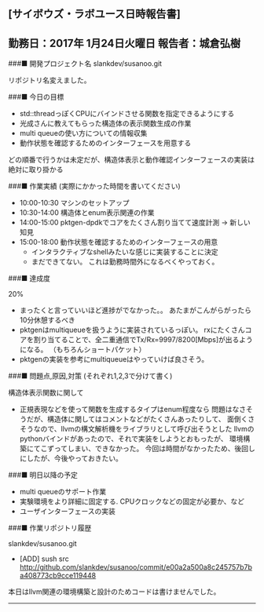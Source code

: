 

[サイボウズ・ラボユース日時報告書]
---------------------------------------------------------------------------
勤務日：2017年 1月24日火曜日
報告者：城倉弘樹
---------------------------------------------------------------------------
###■ 開発プロジェクト名
 slankdev/susanoo.git

 リポジトリ名変えました。


###■ 今日の目標

 - std::threadっぽくCPUにバインドさせる関数を指定できるようにする
 - 光成さんに教えてもらった構造体の表示関数生成の作業
 - multi queueの使い方についての情報収集
 - 動作状態を確認するためのインターフェースを用意する

どの順番で行うかは未定だが、構造体表示と動作確認インターフェースの実装は絶対に取り掛かる



###■ 作業実績 (実際にかかった時間を書いてください)

 - 10:00-10:30 マシンのセットアップ
 - 10:30-14:00 構造体とenum表示関連の作業
 - 14:00-15:00 pktgen-dpdkでコアをたくさん割り当てて速度計測 -> 新しい知見
 - 15:00-18:00 動作状態を確認するためのインターフェースの用意
      - インタラクティブなshellみたいな感じに実装することに決定
	  - まだできてない。 これは勤務時間外になるべくやっておく。


###■ 達成度

20%

 - まったくと言っていいほど進捗がでなかった。。
   あたまがこんがらがったら10分休憩するべき
 - pktgenはmultiqueueを扱うように実装されているっぽい。
   rxにたくさんコアを割り当てることで、全二重通信でTx/Rx=9997/8200[Mbps]が出るようになる。
   （もちろんショートパケット）
 - pktgenの実装を参考にmultiqueueはやっていけば良さそう。


###■ 問題点,原因,対策 (それぞれ1,2,3で分けて書く)

構造体表示関数に関して
 - 正規表現などを使って関数を生成するタイプはenum程度なら
   問題はなさそうだが、構造体に関してはコメントなどがたくさんあったりして、
   面倒くさそうなので、llvmの構文解析機をライブラリとして呼び出そうとした
   llvmのpythonバインドがあったので、それで実装をしようとおもったが、
   環境構築にてこずってしまい、できなかった。
   今回は時間がなかったため、後回しにしたが、今後やっておきたい。


###■ 明日以降の予定

 - multi queueのサポート作業
 - 実験環境をより詳細に固定する. CPUクロックなどの固定が必要か、など
 - ユーザインターフェースの実装


###■ 作業リポジトリ履歴


slankdev/susanoo.git
 - [ADD] sush src
   http://github.com/slankdev/susanoo/commit/e00a2a500a8c245757b7ba408773cb9cce119448

本日はllvm関連の環境構築と設計のためコードは書けませんでした。


---------------------------------------------------------------------------
